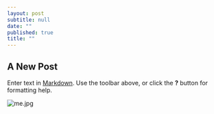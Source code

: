 ```yaml
---
layout: post
subtitle: null
date: ""
published: true
title: ""
---
```


## A New Post

Enter text in [Markdown](http://daringfireball.net/projects/markdown/). Use the toolbar above, or click the **?** button for formatting help.

![me.jpg]({{site.baseurl}}/img/me.jpg)

